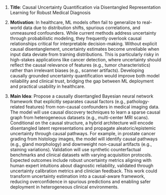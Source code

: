 1. **Title**: Causal Uncertainty Quantification via Disentangled Representation Learning for Robust Medical Diagnosis  

2. **Motivation**: In healthcare, ML models often fail to generalize to real-world data due to distribution shifts, spurious correlations, and unmeasured confounders. While current methods address uncertainty through probabilistic modeling, they frequently overlook causal relationships critical for interpretable decision-making. Without explicit causal disentanglement, uncertainty estimates become unreliable when input data deviate from training distributions. This is particularly risky in high-stakes applications like cancer detection, where uncertainty should reflect the causal relevance of features (e.g., tumor characteristics) rather than irrelevant biases (e.g., scanner artifacts). Developing causally grounded uncertainty quantification would improve both model reliability and clinical trust, bridging the gap between ML deployment and practical usability in healthcare.  

3. **Main Idea**: Propose a causally disentangled Bayesian neural network framework that explicitly separates causal factors (e.g., pathology-related features) from non-causal confounders in medical imaging data. The model will use causal discovery techniques to learn a sparse causal graph from heterogeneous datasets (e.g., multi-center MRI scans). Conditional on the causal structure, a hybrid architecture will encode disentangled latent representations and propagate aleatoric/epistemic uncertainty through causal pathways. For example, in prostate cancer grading from histology images, the model will identify causal pathways (e.g., gland morphology) and downweight non-causal artifacts (e.g., staining variations). Validation will use synthetic counterfactual benchmarks and clinical datasets with varying acquisition protocols. Expected outcomes include robust uncertainty metrics aligning with human expert intuitions about diagnostic reliability, validated through uncertainty calibration metrics and clinician feedback. This work could transform uncertainty estimation into a causal-aware framework, reducing overconfidence in spurious predictions and enabling safer deployment in heterogeneous clinical environments.